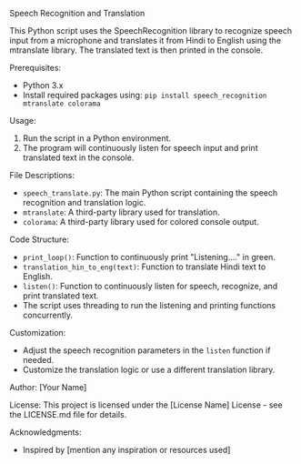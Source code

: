 Speech Recognition and Translation

This Python script uses the SpeechRecognition library to recognize speech input from a microphone and translates it from Hindi to English using the mtranslate library. The translated text is then printed in the console.

Prerequisites:
- Python 3.x
- Install required packages using: `pip install speech_recognition mtranslate colorama`

Usage:
1. Run the script in a Python environment.
2. The program will continuously listen for speech input and print translated text in the console.

File Descriptions:
- `speech_translate.py`: The main Python script containing the speech recognition and translation logic.
- `mtranslate`: A third-party library used for translation.
- `colorama`: A third-party library used for colored console output.

Code Structure:
- `print_loop()`: Function to continuously print "Listening...." in green.
- `translation_hin_to_eng(text)`: Function to translate Hindi text to English.
- `listen()`: Function to continuously listen for speech, recognize, and print translated text.
- The script uses threading to run the listening and printing functions concurrently.

Customization:
- Adjust the speech recognition parameters in the `listen` function if needed.
- Customize the translation logic or use a different translation library.

Author:
[Your Name]

License:
This project is licensed under the [License Name] License - see the LICENSE.md file for details.

Acknowledgments:
- Inspired by [mention any inspiration or resources used]
